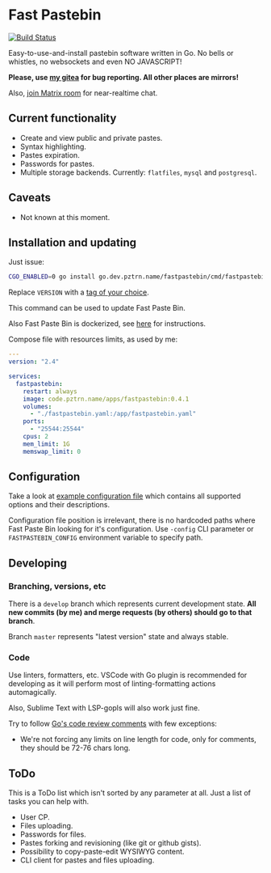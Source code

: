 # Fast Pastebin

[![Build Status](https://ci.code.pztrn.name/api/badges/apps/fastpastebin/status.svg)](https://ci.code.pztrn.name/apps/fastpastebin)

Easy-to-use-and-install pastebin software written in Go. No bells or whistles, no websockets and even NO JAVASCRIPT!

**Please, use [my gitea](https://code.pztrn.name/apps/fastpastebin) for bug reporting. All other places are mirrors!**

Also, [join Matrix room](https://matrix.to/#/%23fastpastebin:pztrn.online?via=matrix.org) for near-realtime chat.

## Current functionality

* Create and view public and private pastes.
* Syntax highlighting.
* Pastes expiration.
* Passwords for pastes.
* Multiple storage backends. Currently: ``flatfiles``, ``mysql`` and ``postgresql``.

## Caveats

* Not known at this moment.

## Installation and updating

Just issue:

```bash
CGO_ENABLED=0 go install go.dev.pztrn.name/fastpastebin/cmd/fastpastebin@VERSION
```

Replace `VERSION` with a [tag of your choice](https://code.pztrn.name/apps/fastpastebin/releases).

This command can be used to update Fast Paste Bin.

Also Fast Paste Bin is dockerized, see [here](https://code.pztrn.name/apps/-/packages/container/fastpastebin) for instructions.

Compose file with resources limits, as used by me:

```yaml
---
version: "2.4"

services:
  fastpastebin:
    restart: always
    image: code.pztrn.name/apps/fastpastebin:0.4.1
    volumes:
      - "./fastpastebin.yaml:/app/fastpastebin.yaml"
    ports:
      - "25544:25544"
    cpus: 2
    mem_limit: 1G
    memswap_limit: 0
```

## Configuration

Take a look at [example configuration file](examples/fastpastebin.yaml.dist) which contains all supported options and their descriptions.

Configuration file position is irrelevant, there is no hardcoded paths where Fast Paste Bin looking for it's configuration. Use ``-config`` CLI parameter or ``FASTPASTEBIN_CONFIG`` environment variable to specify path.

## Developing

### Branching, versions, etc

There is a `develop` branch which represents current development state. **All new commits (by me) and merge requests (by others) should go to that branch**.

Branch `master` represents "latest version" state and always stable.

### Code

Use linters, formatters, etc. VSCode with Go plugin is recommended for developing as it will perform most of linting-formatting
actions automagically.

Also, Sublime Text with LSP-gopls will also work just fine.

Try to follow [Go's code review comments](https://github.com/golang/go/wiki/CodeReviewComments) with few exceptions:

* We're not forcing any limits on line length for code, only for comments, they should be 72-76 chars long.

## ToDo

This is a ToDo list which isn't sorted by any parameter at all. Just a list of tasks you can help with.

* User CP.
* Files uploading.
* Passwords for files.
* Pastes forking and revisioning (like git or github gists).
* Possibility to copy-paste-edit WYSIWYG content.
* CLI client for pastes and files uploading.
